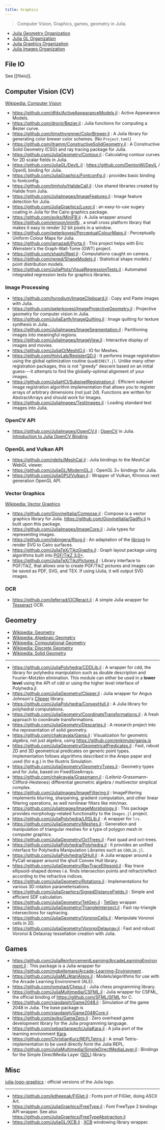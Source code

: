 ```yaml
---
title: Graphics
---
```


> Computer Vision, Graphics, games, geometry in Julia.

- [Julia Geometry Organization](https://github.com/JuliaGeometry)
- [Julia GL Organization](https://github.com/JuliaGL)
- [Julia Graphics Organization](https://github.com/JuliaGraphics)
- [Julia Images Organization](https://github.com/JuliaImages)

## File IO

See [[fileio]].

## Computer Vision (CV)

[Wikipedia: Computer Vision](https://en.wikipedia.org/wiki/Category:Computer_vision)

- https://github.com/dfdx/ActiveAppearanceModels.jl : Active Appearance Models.
- https://github.com/dronir/Bezier.jl : Julia functions for computing a Bezier curve.
- https://github.com/timothyrenner/ColorBrewer.jl : A Julia library for generating color brewer color schemes. (No `Project.toml`)
- https://github.com/jtramm/ConstructiveSolidGeometry.jl : A Constructive Solid Geometry (CSG) and ray tracing package for Julia.
- https://github.com/JuliaGeometry/Contour.jl : Calculating contour curves for 2D scalar fields in Julia.
- https://github.com/JuliaGL/DevIL.jl : https://github.com/DentonW/DevIL / OpenIL binding for Julia.
- https://github.com/JuliaGraphics/Fontconfig.jl : provides basic binding to fontconfig.
- https://github.com/timholy/HalideCall.jl : Use shared libraries created by Halide from Julia.
- https://github.com/JuliaImages/ImageFeatures.jl : Image feature detection for Julia.
- https://github.com/JuliaGraphics/Luxor.jl : an easy-to-use sugary coating in Julia for the Cairo graphics package.
- https://github.com/aviks/MiniFB.jl : A Julia wrapper around https://github.com/emoon/minifb , a small cross platform library that makes it easy to render 32 bit pixels in a window.
- https://github.com/peterkovesi/PerceptualColourMaps.jl : Perceptually Uniform Colour Maps for Julia.
- https://github.com/iamazadi/Porta.jl : This project helps with Eric Weinstein's the Graph-Wall-Tome (GWT) project.
- https://github.com/shashi/Reel.jl : Computations caught on camera.
- https://github.com/rened/ShapeModels.jl : Statistical shape models / point distribution models.
- https://github.com/JuliaPlots/VisualRegressionTests.jl : Automated integrated regression tests for graphics libraries.

### Image Processing

- https://github.com/hyrodium/ImageClipboard.jl : Copy and Paste images with Julia.
- https://github.com/peterkovesi/ImageProjectiveGeometry.jl : Projective geometry for computer vision in Julia.
- https://github.com/JuliaEarth/ImageQuilting.jl : Image quilting for texture synthesis in Julia .
- https://github.com/JuliaImages/ImageSegmentation.jl : Partitioning images into meaningful regions.
- https://github.com/JuliaImages/ImageView.jl : Interactive display of images and movies.
- https://github.com/JuliaIO/MeshIO.jl : IO for Meshes.
- https://github.com/HolyLab/RegisterQD.jl : It performs image registration using the global optimization routine `QuadDIRECT.jl`. Unlike many other registration packages, this is not "greedy" descent based on an initial guess---it attempts to find the globally-optimal alignment of your images.
- https://github.com/JuliaHCI/SubpixelRegistration.jl : Efficient subpixel image registration algorithm implementation that allows you to register arrays of arbitrary dimensions (not just 2d). Functions are written for AbstractArrays and should work for Images.
- https://github.com/JuliaImages/TestImages.jl : Loading standard test images into Julia.

### OpenCV API

- https://github.com/JuliaImages/OpenCV.jl : [OpenCV](https://docs.opencv.org/) in Julia. [Introduction to Julia OpenCV Binding](https://docs.opencv.org/4.x/d8/da4/tutorial_julia.html).

### OpenGL and Vulkan API

- https://github.com/rdeits/MeshCat.jl : Julia bindings to the MeshCat WebGL viewer.
- https://github.com/JuliaGL/ModernGL.jl : OpenGL 3+ bindings for Julia.
- https://github.com/JuliaGPU/Vulkan.jl : Wrapper of Vulkan, Khronos next generation OpenGL API.

### Vector Graphics

[Wikipedia: Vector Graphics](https://en.wikipedia.org/wiki/Category:Vector_graphics)

- https://github.com/GiovineItalia/Compose.jl : Compose is a vector graphics library for Julia. <https://github.com/GiovineItalia/Gadfly.jl> is built upon this package.
- https://github.com/JuliaImages/ImageCore.jl : Julia types for representing images.
- https://github.com/lobingera/Rsvg.jl : An adaptation of the [librsvg](https://wiki.gnome.org/action/show/Projects/LibRsvg) to render SVG to Cairo surfaces.
- https://github.com/JuliaTeX/TikzGraphs.jl : Graph layout package using algorithms built into [PGF/TikZ 3.0+](https://www.ctan.org/pkg/pgf).
- https://github.com/JuliaTeX/TikzPictures.jl : Library interface to PGF/TikZ, that allows one to create PGF/TikZ pictures and images can be saved as PDF, SVG, and TEX. If using IJulia, it will output SVG images.

### OCR

- https://github.com/leferrad/OCReract.jl : A simple Julia wrapper for [Tesseract](https://tesseract-ocr.github.io/tessdoc/Installation.html) OCR.

## Geometry

- [Wikipedia: Geometry](https://en.wikipedia.org/wiki/Geometry)
- [Wikipedia: Algebraic Geometry](https://en.wikipedia.org/wiki/Category:Algebraic_geometry)
- [Wikipedia: Computational Geometry](https://en.wikipedia.org/wiki/Computational_geometry)
- [Wikipedia: Discrete Geometry](https://en.wikipedia.org/wiki/Category:Discrete_geometry)
- [Wikipedia: Solid Geometry](https://en.wikipedia.org/wiki/Solid_geometry)

---

- https://github.com/JuliaPolyhedra/CDDLib.jl : A wrapper for cdd, the library for polyhedra manipulation such as double description and Fourier-Motzkin elimination. This module can either be used in a **lower level** using the API of cdd or using the higher level interface of Polyhedra.jl.
- https://github.com/JuliaGeometry/Clipper.jl : Julia wrapper for Angus Johnson's [Clipper](http://www.angusj.com/delphi/clipper.php) library.
- https://github.com/JuliaPolyhedra/ConvexHull.jl : A Julia library for polyhedral computations.
- https://github.com/JuliaGeometry/CoordinateTransformations.jl : A fresh approach to coordinate transformations.
- https://github.com/JuliaGeometry/Descartes.jl : A research project into the representation of solid geometry.
- https://github.com/chakravala/Ganja.jl : Visualization for geometric algebra, not just algebra, using https://github.com/enkimute/ganja.js
- https://github.com/JuliaGeometry/GeometricalPredicates.jl : Fast, robust 2D and 3D geometrical predicates on generic point types. Implementation follows algorithms described in the Arepo paper and used (for e.g.) in the Illustris Simulation.
- https://github.com/JuliaGeometry/GeometryTypes.jl : Geometry types and for Julia, based on FixedSizeArrays.
- https://github.com/chakravala/Grassmann.jl : ⟨Leibniz-Grassmann-Clifford-Hestenes⟩ differential geometric algebra / multivector simplical complex.
- https://github.com/JuliaImages/ImageFiltering.jl : ImageFiltering implements blurring, sharpening, gradient computation, and other linear filtering operations, as well nonlinear filters like min/max.
- https://github.com/JuliaImages/ImageMorphology.jl : This package provides morphology-related functionality to the `Images.jl` project.
- https://github.com/JuliaPolyhedra/LRSLib.jl : A wrapper for `lrs`.
- https://github.com/JuliaGeometry/Meshes.jl : Generation and manipulation of triangular meshes for a type of polygon mesh in computer graphics.
- https://github.com/JuliaGeometry/OctTrees.jl : Fast quad and oct-trees.
- https://github.com/JuliaPolyhedra/Polyhedra.jl : It provides an unified interface for Polyhedra Manipulation Libraries such as `CDDLib.jl`.
- https://github.com/JuliaPolyhedra/QHull.jl : A Julia wrapper around a PyCall wrapper around the qhull Convex Hull library.
- https://github.com/JuliaGeometry/RayTraceEllipsoid.jl : Ray trace ellipsoid-shaped domes i.e. finds intersection points and refract/reflect according to the refractive indices.
- https://github.com/JuliaGeometry/Rotations.jl : Implementations for various 3D rotation parameterisations.
- https://github.com/JuliaGraphics/SignedDistanceFields.jl : Simple and efficient SDF calculation.
- https://github.com/JuliaGeometry/TetGen.jl : [TetGen](https://wias-berlin.de/software/index.jsp?id=TetGen&lang=1) wrapper.
- https://github.com/JuliaGeometry/TriangleIntersect.jl : Fast ray-triangle intersections for raytracing.
- https://github.com/JuliaGeometry/VoronoiCells.jl : Manipulate Voronoi cells in 2D.
- https://github.com/JuliaGeometry/VoronoiDelaunay.jl : Fast and robust Voronoi & Delaunay tessellation creation with Julia.

## Games

- https://github.com/JuliaReinforcementLearning/ArcadeLearningEnvironment.jl : This package is a Julia wrapper for https://github.com/mgbellemare/Arcade-Learning-Environment .
- https://github.com/JuliaML/AtariAlgos.jl : Models/algorithms for use with the Arcade Learning Environment (ALE).
- https://github.com/romstad/Chess.jl : Julia chess programming library.
- https://github.com/JuliaMultimedia/CSFML.jl : Julia wrapper for CSFML, the official binding of https://github.com/SFML/SFML for C.
- https://github.com/xiaodaigh/Game2048.jl : Simulation of the game 2048 in Julia. The base package is https://github.com/xiaodaigh/Game2048Core.jl .
- https://github.com/aviks/GameZero.jl : Zero overhead game development library for the Julia programming language.
- https://github.com/sebastianpech/JuliaKara.jl : A julia port of the learning environment [Kara](https://www.swisseduc.ch/informatik/karatojava/).
- https://github.com/ChristianKurz/REPLTetris.jl : A small Tetris-implementation to be used directly form the Julia REPL.
- https://github.com/JuliaMultimedia/SimpleDirectMediaLayer.jl : Bindings for the Simple DirectMedia Layer ([SDL](https://www.libsdl.org/)) library.

## Misc

[julia-logo-graphics](https://github.com/JuliaLang/julia-logo-graphics) : official versions of the Julia logo.

---

- https://github.com/kdheepak/FIGlet.jl : Fonts port of FIGlet, doing ASCII Art.
- https://github.com/JuliaGraphics/FreeType.jl : Font FreeType 2 bindings API wrapper. See also https://github.com/JuliaGraphics/FreeTypeAbstraction.jl
- https://github.com/JuliaGL/XCB.jl : [XCB](https://xcb.freedesktop.org/) windowing library wrapper.
